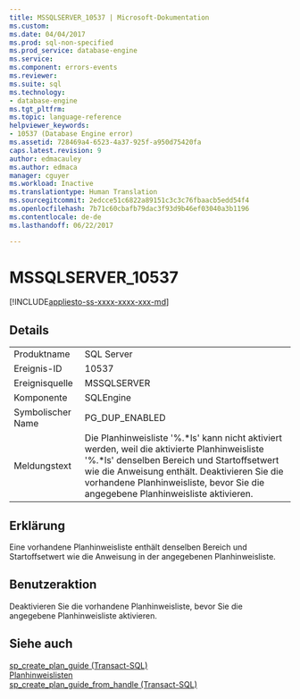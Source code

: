 ```yaml
---
title: MSSQLSERVER_10537 | Microsoft-Dokumentation
ms.custom: 
ms.date: 04/04/2017
ms.prod: sql-non-specified
ms.prod_service: database-engine
ms.service: 
ms.component: errors-events
ms.reviewer: 
ms.suite: sql
ms.technology:
- database-engine
ms.tgt_pltfrm: 
ms.topic: language-reference
helpviewer_keywords:
- 10537 (Database Engine error)
ms.assetid: 728469a4-6523-4a37-925f-a950d75420fa
caps.latest.revision: 9
author: edmacauley
ms.author: edmaca
manager: cguyer
ms.workload: Inactive
ms.translationtype: Human Translation
ms.sourcegitcommit: 2edcce51c6822a89151c3c3c76fbaacb5edd54f4
ms.openlocfilehash: 7b71c60cbafb79dac3f93d9b46ef03040a3b1196
ms.contentlocale: de-de
ms.lasthandoff: 06/22/2017

---
```

# <a name="mssqlserver10537"></a>MSSQLSERVER_10537
[!INCLUDE[appliesto-ss-xxxx-xxxx-xxx-md](../../includes/appliesto-ss-xxxx-xxxx-xxx-md.md)]
  
## <a name="details"></a>Details  
  
|||  
|-|-|  
|Produktname|SQL Server|  
|Ereignis-ID|10537|  
|Ereignisquelle|MSSQLSERVER|  
|Komponente|SQLEngine|  
|Symbolischer Name|PG_DUP_ENABLED|  
|Meldungstext|Die Planhinweisliste '%.*ls' kann nicht aktiviert werden, weil die aktivierte Planhinweisliste '%.\*ls' denselben Bereich und Startoffsetwert wie die Anweisung enthält. Deaktivieren Sie die vorhandene Planhinweisliste, bevor Sie die angegebene Planhinweisliste aktivieren.|  
  
## <a name="explanation"></a>Erklärung  
Eine vorhandene Planhinweisliste enthält denselben Bereich und Startoffsetwert wie die Anweisung in der angegebenen Planhinweisliste.  
  
## <a name="user-action"></a>Benutzeraktion  
Deaktivieren Sie die vorhandene Planhinweisliste, bevor Sie die angegebene Planhinweisliste aktivieren.  
  
## <a name="see-also"></a>Siehe auch  
[sp_create_plan_guide &#40;Transact-SQL&#41;](~/relational-databases/system-stored-procedures/sp-create-plan-guide-transact-sql.md)  
[Planhinweislisten](~/relational-databases/performance/plan-guides.md)  
[sp_create_plan_guide_from_handle &#40;Transact-SQL&#41;](~/relational-databases/system-stored-procedures/sp-create-plan-guide-from-handle-transact-sql.md)  
  

